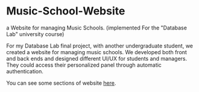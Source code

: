 # Music-School-Website
a Website for managing Music Schools. (implemented For the "Database Lab" university course)

For my Database Lab final project, with another undergraduate student, we created a website for managing music schools. We developed both front and back ends and designed different UI/UX for students and managers. They could access their personalized panel through automatic authentication. 

You can see some sections of website [here](https://github.com/hamedkharazmi/Music-School-Website/blob/master/Music-School-Website/Images/).
